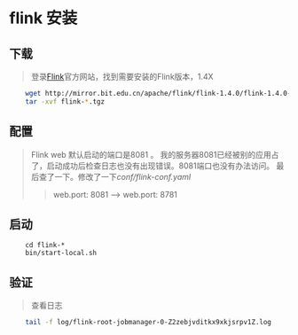 # flink 安装


## 下载

>登录[Flink](http://apach.flink.org)官方网站，找到需要安装的Flink版本，1.4X

```sh
	wget http://mirror.bit.edu.cn/apache/flink/flink-1.4.0/flink-1.4.0-bin-scala_2.11.tgz
	tar -xvf flink-*.tgz
```

## 配置

> Flink web 默认启动的端口是8081 。
> 我的服务器8081已经被别的应用占了，启动成功后检查日志也没有出现错误。8081端口也没有办法访问。
> 最后查了一下。修改了一下*conf/flink-conf.yaml*
>
> >web.port: 8081 --> web.port: 8781

## 启动

```linux
	cd flink-* 
	bin/start-local.sh
```
## 验证
>查看日志
```sh
	tail -f log/flink-root-jobmanager-0-Z2zebjvditkx9xkjsrpv1Z.log
```